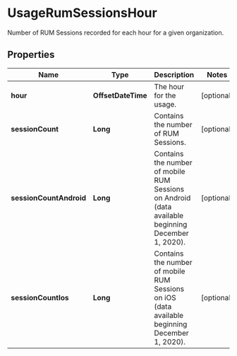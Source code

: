 

# UsageRumSessionsHour

Number of RUM Sessions recorded for each hour for a given organization.
## Properties

Name | Type | Description | Notes
------------ | ------------- | ------------- | -------------
**hour** | **OffsetDateTime** | The hour for the usage. |  [optional]
**sessionCount** | **Long** | Contains the number of RUM Sessions. |  [optional]
**sessionCountAndroid** | **Long** | Contains the number of mobile RUM Sessions on Android (data available beginning December 1, 2020). |  [optional]
**sessionCountIos** | **Long** | Contains the number of mobile RUM Sessions on iOS (data available beginning December 1, 2020). |  [optional]



